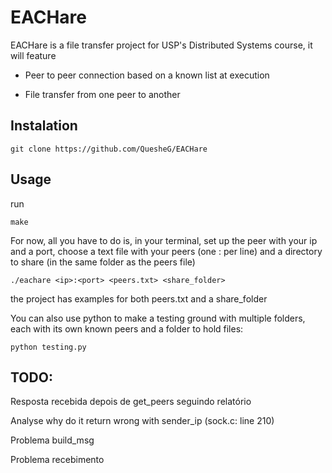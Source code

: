 # EACHare

EACHare is a file transfer project for USP's Distributed Systems course, it will feature

- Peer to peer connection based on a known list at execution

- File transfer from one peer to another

## Instalation

```console
git clone https://github.com/QuesheG/EACHare
```

## Usage

run
```console
make
```

For now, all you have to do is, in your terminal, set up the peer with your ip and a port, choose a text file with your peers (one <ip>:<port> per line) and a directory to share (in the same folder as the peers file)
```console
./eachare <ip>:<port> <peers.txt> <share_folder>
```
the project has examples for both peers.txt and a share_folder

You can also use python to make a testing ground with multiple folders, each with its own known peers and a folder to hold files:
```console
python testing.py
```

## TODO:

Resposta recebida depois de get_peers seguindo relatório

Analyse why do it return wrong with sender_ip (sock.c: line 210)

Problema build_msg

Problema recebimento